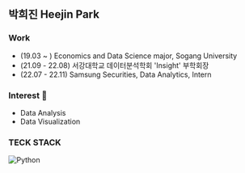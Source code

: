 ## 박희진 Heejin Park

### Work 
- (19.03 ~ ) Economics and Data Science major, Sogang University
- (21.09 - 22.08) 서강대학교 데이터분석학회 'Insight' 부학회장
- (22.07 - 22.11) Samsung Securities, Data Analytics, Intern

### Interest 👀
- Data Analysis
- Data Visualization

### TECK STACK
<img alt="Python" src ="https://img.shields.io/badge/Python-#3776AB.svg?&style=flat-square&logo=Python&logoColor=white"/>
